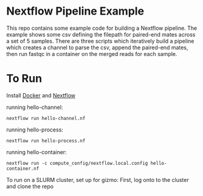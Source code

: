 # Nextflow Pipeline Example

This repo contains some example code for building a Nextflow pipeline.
The example shows some csv defining the filepath for paired-end mates across a set of 5 samples.
There are three scripts which iteratively build a pipeline which creates a channel to parse the
csv, append the paired-end mates, then run fastqc in a container on the merged reads for each sample. 

# To Run

Install [Docker](https://docs.docker.com/get-docker/) and [Nextflow](https://www.nextflow.io/docs/latest/getstarted.html)

running hello-channel:
```
nextflow run hello-channel.nf
```

running hello-process:
```
nextflow run hello-process.nf
```

running hello-container:
```
nextflow run -c compute_config/nextflow.local.config hello-container.nf
```

To run on a SLURM cluster, set up for gizmo:
First, log onto to the cluster and clone the repo
```

```
